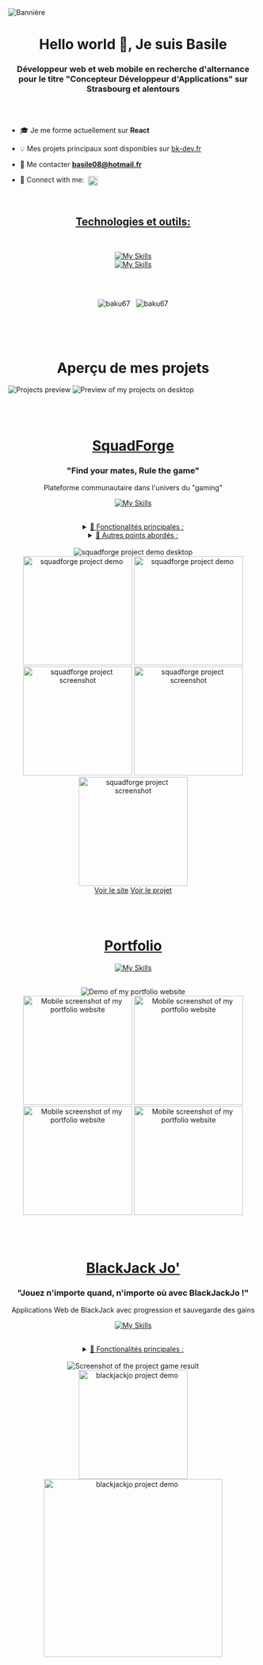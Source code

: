 <!--- <img style="width:100%" src="https://github.com/baku67/baku67/blob/main/banniere.png"> -->

<!-- <img alt="Bannière" src="https://github.com/baku67/baku67/blob/main/banniere-portfolio.webp" /> -->

<img alt="Bannière" src="https://github.com/baku67/baku67/blob/main/banniere-portfolio-v2.webp" />


<h1 align="center">Hello world 👋, Je suis Basile</h1>
<h3 align="center">Développeur web et web mobile en recherche d'alternance pour le titre "Concepteur Développeur d'Applications" sur Strasbourg et alentours</h3>

</br></br>

<!--- <p align="center"> <img src="https://komarev.com/ghpvc/?username=baku67&label=Profile%20views&color=0e75b6&style=flat" alt="baku67" /> </p> -->

- 🎓 Je me forme actuellement sur **React**

- 💡 Mes projets principaux sont disponibles sur [bk-dev.fr](https://bk-dev.fr)

- 📧 Me contacter **basile08@hotmail.fr**

- 💼 Connect with me: &nbsp;<a href="https://www.linkedin.com/in/basile-kuntz-719278267" target="blank"><img align="center" src="https://raw.githubusercontent.com/rahuldkjain/github-profile-readme-generator/master/src/images/icons/Social/linked-in-alt.svg" alt="baku67" height="20" width="20" /></a>

</br>

<h2 align="center"><ins>Technologies et outils:</ins></h2>
<div align="center"> 
  <!---
  <a href="https://www.w3.org/html/" target="_blank" rel="noreferrer"><img src="https://raw.githubusercontent.com/devicons/devicon/master/icons/html5/html5-original-wordmark.svg" alt="html5" width="60" height="60"/></a>
  &nbsp;
  <a href="https://www.w3schools.com/css/" target="_blank" rel="noreferrer"><img src="https://raw.githubusercontent.com/devicons/devicon/master/icons/css3/css3-original-wordmark.svg" alt="css3" width="60" height="60"/></a>
  &nbsp;
  <a href="https://developer.mozilla.org/en-US/docs/Web/JavaScript" target="_blank" rel="noreferrer"> <img src="https://raw.githubusercontent.com/devicons/devicon/master/icons/javascript/javascript-original.svg" alt="javascript" width="60" height="60"/></a>
  &nbsp;
  <a href="https://reactjs.org/" target="_blank" rel="noreferrer"><img src="https://raw.githubusercontent.com/devicons/devicon/master/icons/react/react-original-wordmark.svg" alt="react" width="60" height="60"/></a>
  &nbsp;
  <a href="https://www.php.net" target="_blank" rel="noreferrer"><img src="https://raw.githubusercontent.com/devicons/devicon/master/icons/php/php-original.svg" alt="php" width="60" height="60"/></a>
  &nbsp;
  <a href="https://symfony.com" target="_blank" rel="noreferrer"><img src="https://symfony.com/logos/symfony_black_03.svg" alt="symfony" width="60" height="60"/></a>
  &nbsp;
  <a href="https://www.mysql.com/" target="_blank" rel="noreferrer"><img src="https://raw.githubusercontent.com/devicons/devicon/master/icons/mysql/mysql-original-wordmark.svg" alt="mysql" width="60" height="60"/></a>
</br></br>
  <a href="https://www.figma.com/" target="_blank" rel="noreferrer"><img src="https://www.vectorlogo.zone/logos/figma/figma-icon.svg" alt="figma" width="40" height="40"/></a>
  &nbsp;
  <a href="https://git-scm.com/" target="_blank" rel="noreferrer"><img src="https://www.vectorlogo.zone/logos/git-scm/git-scm-icon.svg" alt="git" width="40" height="40"/></a>
  &nbsp;
  <a href="https://www.photoshop.com/en" target="_blank" rel="noreferrer"><img src="https://raw.githubusercontent.com/devicons/devicon/master/icons/photoshop/photoshop-line.svg" alt="photoshop" width="40" height="40"/></a>
  &nbsp;
  <a href="https://postman.com" target="_blank" rel="noreferrer"><img src="https://www.vectorlogo.zone/logos/getpostman/getpostman-icon.svg" alt="postman" width="40" height="40"/></a>
  -->
  
  </br>
  
  [![My Skills](https://skillicons.dev/icons?i=html,css,js,react,php,symfony,mysql)](https://skillicons.dev)
  </br>
  [![My Skills](https://skillicons.dev/icons?i=vscode,figma,git,ps,postman)](https://skillicons.dev)
</div>

</br></br>

<div align="center">
  <img src="https://github-readme-stats.vercel.app/api/top-langs?username=baku67&show_icons=true&locale=en&layout=compact&theme=tokyonight" alt="baku67" />
  <!-- </br> -->
  &nbsp;
  <img src="https://github-readme-streak-stats.herokuapp.com/?user=baku67&theme=tokyonight" alt="baku67" />
</div>




</br></br></br>


<h1 align="center">Aperçu de mes projets</h1>

<img alt="Projects preview" src="https://github.com/baku67/baku67/blob/main/projects_preview.webp" />
<img alt="Preview of my projects on desktop" src="https://github.com/baku67/baku67/blob/main/demo_spedUp_cropped.webp" />



</br></br>


<div>
  
  <h1 align="center"><a href="https://squadforge.ovh" target="_blank">SquadForge</a></h1>
  <h3 align="center">"Find your mates, Rule the game"</h3>

  <p align="center">Plateforme communautaire dans l'univers du "gaming"</p>

  <div align="center">
      <!--
      <a href="https://www.w3.org/html/" target="_blank" rel="noreferrer"> <img src="https://raw.githubusercontent.com/devicons/devicon/master/icons/html5/html5-original-wordmark.svg" alt="html5" width="40" height="40"/> </a>
      <a href="https://www.w3schools.com/css/" target="_blank" rel="noreferrer"> <img src="https://raw.githubusercontent.com/devicons/devicon/master/icons/css3/css3-original-wordmark.svg" alt="css3" width="40" height="40"/> </a>
      <a href="https://symfony.com" target="_blank" rel="noreferrer"> <img src="https://symfony.com/logos/symfony_black_03.svg" alt="symfony" width="40" height="40"/> </a>
      <a href="https://developer.mozilla.org/en-US/docs/Web/JavaScript" target="_blank" rel="noreferrer"> <img src="https://raw.githubusercontent.com/devicons/devicon/master/icons/javascript/javascript-original.svg" alt="javascript" width="40" height="40"/> </a>
      -->
    
  [![My Skills](https://skillicons.dev/icons?i=html,css,js,php,symfony)](https://skillicons.dev)
  </div>

  </br>

  <details>
    <summary align="center"><ins>🔧 Fonctionalités principales :</ins></summary>
    <ul>
      <li>Création de compte, authentification</li>
      <li>Liste des jeux disponibles avec filtres, pages de jeux uniques, système de favoris et de notation (Carrousels avec la librairie Splide JS)</li>
      <li>Système de recherche dynamique (asynchrone, et recherche parmi tous les objets selon filtres actifs)</li>
      <li>Publication de contenu (Topics, Médias, Commentaires)</li>
      <li>Upvotes de publications et like/dislike de commentaires</li>
      <li>Signalement de contenu ou de commentaires à la modération (avec motifs de signalements)</li>
      <li>Censure des vulgarités dans les publications (ajout de mots blacklistés depuis le dashboard de modération)</li>
      <li>Tableau de bord de modération (signalements regroupés sous forme de carte avec aperçu du contenu signalé, nombre de signalement par motif, ajout de mot censuré lors de publication, validation ou refus de publication, réduction au silence ou bannissement avec durée suite à un signalement)</li>
      <li>Création de Teams (et personnalisation/édition: Nom et bannière, nombre de place, visibilité, critères de candidature, ajout de questions de candidature, exclure un membre, passer le leadership, etc...)</li>
      <li>Candidature à une Team (présentation + réponse aux questions)</li>
      <li>Planification de Sessions de jeu au sein d'une Team (librairie FullCallendar JS, système de disponibilité des membres, notifications)</li>
      <li>Notifications cliquables (A propos des statuts de validation des publications, des upvotes, des nouveautés et évènements dans les Teams, nouvelles sessions planifiées, etc...)</li>
      <li>Page de compte (liste des publications avec statut de validation, informations de compte)</li>
      <li>BackOffice avec le bundle Symfony EasyAdmin</li>
    </ul>
  </details>
  
  <details>
    <summary align="center"><ins>📌 Autres points abordés :</ins></summary>
    <ul>
      <li>Responsive Design (Media Queries et fonctionnalités JS spécifiques, menu Burger, etc...)</li>
      <li>Bonnes pratiques SEO (sémantique HTML, maillage interne et externe, sitemap.xml généré dynamiquement, CTA, breadcrumbs, Slugs, tags <meta>, attributs alt, etc...)</li>
      <li>Asynchrone avec Ajax et fetch() </li>
      <li>Animations et transitions CSS</li>
      <li>Optimisation (requêtes DQL spécifiques, compression/dimensions des images)</li>
      <li>Filtres et extensions Twig spécifiques</li>
      <li>Respect des normes RGPD et cybersécurité (anonymisation lors de suppression de contenu, Hashage des mots de passe, Tokens CSRF, Honeypot, lutte contre la faille XSS et la faille Upload, vérifications des rôles de l'utilisateur, échappement Twig, tarteaucitron.js, etc...)</li>
    </ul>
  </details>

  </br>

  <div align="center">
    <img alt="squadforge project demo desktop" src="https://github.com/baku67/baku67/blob/main/squadforge_desktop_demo.webp" />
  </div>

  <div align="center">
    <img width="220" alt="squadforge project demo" src="https://github.com/baku67/baku67/blob/main/squadforge_Demo1.webp" />
    <img width="220" alt="squadforge project demo" src="https://github.com/baku67/baku67/blob/main/squadforge_Demo2.webp" />
    <img width="220" alt="squadforge project screenshot" src="https://github.com/baku67/baku67/blob/main/squadforge_screenshot1.png" />
    <img width="220" alt="squadforge project screenshot" src="https://github.com/baku67/baku67/blob/main/squadforge_screenshot2.png" />
    <img width="220" alt="squadforge project screenshot" src="https://github.com/baku67/baku67/blob/main/squadforge_screenshot3.png" />
  </div>

  <div align="center">
    <a href="https://squadforge.ovh">Voir le site</a>
    <a href="https://github.com/baku67/squadforge">Voir le projet</a>
  </div>
  
</div>



</br></br>





<div>
  
  <h1 align="center"><a href="https://www.portfolio.basilek.ovh" target="_blank">Portfolio</a></h1>

  <div align="center">
      <!--
      <a href="https://www.w3.org/html/" target="_blank" rel="noreferrer"> <img src="https://raw.githubusercontent.com/devicons/devicon/master/icons/html5/html5-original-wordmark.svg" alt="html5" width="40" height="40"/> </a>
      <a href="https://www.w3schools.com/css/" target="_blank" rel="noreferrer"> <img src="https://raw.githubusercontent.com/devicons/devicon/master/icons/css3/css3-original-wordmark.svg" alt="css3" width="40" height="40"/> </a>
      <a href="https://developer.mozilla.org/en-US/docs/Web/JavaScript" target="_blank" rel="noreferrer"> <img src="https://raw.githubusercontent.com/devicons/devicon/master/icons/javascript/javascript-original.svg" alt="javascript" width="40" height="40"/> </a>
      -->
    
  [![My Skills](https://skillicons.dev/icons?i=html,css,js)](https://skillicons.dev)
  </div>

  </br>

  <div align="center">
    <img alt="Demo of my portfolio website" src="https://github.com/baku67/baku67/blob/main/redim50.webp" />
  </div>
  
  <div align="center">
    <img width="220" alt="Mobile screenshot of my portfolio website" src="https://github.com/baku67/baku67/blob/main/portfolio1.png" />
    <img width="220" alt="Mobile screenshot of my portfolio website" src="https://github.com/baku67/baku67/blob/main/portfolio2.png" />
    <img width="220" alt="Mobile screenshot of my portfolio website" src="https://github.com/baku67/baku67/blob/main/portfolio3.png" />
    <img width="220" alt="Mobile screenshot of my portfolio website" src="https://github.com/baku67/baku67/blob/main/portfolio4.png" />
  </div>
  
</div>





</br></br>



<div>
  
  <h1 align="center"><a href="https://www.blackjackjo.com" target="_blank">BlackJack Jo'</a></h1>
  <h3 align="center">"Jouez n'importe quand, n'importe où avec BlackJackJo !"</h3>

  <p align="center">Applications Web de BlackJack avec progression et sauvegarde des gains</p>

  <div align="center">
      <!--
      <a href="https://www.w3.org/html/" target="_blank" rel="noreferrer"> <img src="https://raw.githubusercontent.com/devicons/devicon/master/icons/html5/html5-original-wordmark.svg" alt="html5" width="40" height="40"/> </a>
      <a href="https://www.w3schools.com/css/" target="_blank" rel="noreferrer"> <img src="https://raw.githubusercontent.com/devicons/devicon/master/icons/css3/css3-original-wordmark.svg" alt="css3" width="40" height="40"/> </a>
      <a href="https://developer.mozilla.org/en-US/docs/Web/JavaScript" target="_blank" rel="noreferrer"> <img src="https://raw.githubusercontent.com/devicons/devicon/master/icons/javascript/javascript-original.svg" alt="javascript" width="40" height="40"/> </a>
      <a href="https://www.php.net" target="_blank" rel="noreferrer"> <img src="https://raw.githubusercontent.com/devicons/devicon/master/icons/php/php-original.svg" alt="php" width="40" height="40"/> </a>
      -->

  [![My Skills](https://skillicons.dev/icons?i=html,css,js,php)](https://skillicons.dev)
  </div>

  </br>

  <details>
    <summary align="center"><ins>🔧 Fonctionalités principales :</ins></summary>
    <ul>
      <li>Création de compte, authentification</li>
      <li>Crédits quotidiens à la connection</li>
      <li>Classement public et TOP 3</li>
      <li>Système de niveaux, d'expérience et de récompense</li>
      <li>Système de "win streak" influant le gain d'expérience</li>
      <li>Mode sombre / Mode clair</li>
      <li>Toggle mode "turbo" (acceleration de la distribution des cartes)</li>
      <li>Espace compte (historique dernières parties jouées avec résultat et gains)</li>
      <li>Tableau de bord Modérateur (historique dernières connexions et dernières parties jouées, liste des utilisateurs </li>
      <li>"Side bets" (mises secondaires sur des cas particuliers)</li>
      </br>
      <li>Responsiv Design</li>
      <li>Animations et transitions CSS contrôlées par JS</li>
      <li>Déroulement de la partie asynchrone</li>
    </ul>
  </details>

  </br>

  <div align="center">
    <img alt="Screenshot of the project game result" src="https://github.com/baku67/baku67/blob/main/blackjackjoBanner.png" />
  </div>
  
  <div align="center">
    <img width="220" alt="blackjackjo project demo" src="https://github.com/baku67/baku67/blob/main/blackjackjo_Demo1.webp" />
    <img width="360" alt="blackjackjo project demo" src="https://github.com/baku67/baku67/blob/main/blackjackjo_Demo2.webp" />
  </div>
  
</div>



</br></br>


<!--
<div>
  
  <h1 align="center"><a href="https://www.blackjackjo.com" target="_blank">Les100ciels</a></h1>

  <p align="center">Site vitrine d'artiste</p>

  <div align="center">

  [![My Skills](https://skillicons.dev/icons?i=html,css,js,php)](https://skillicons.dev)
  </div>

  </br>
</div>
-->



